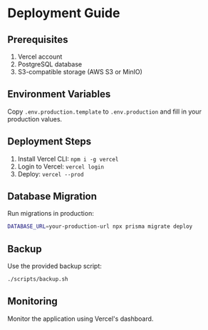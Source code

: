 # Deployment Guide

## Prerequisites
1. Vercel account
2. PostgreSQL database
3. S3-compatible storage (AWS S3 or MinIO)

## Environment Variables
Copy `.env.production.template` to `.env.production` and fill in your production values.

## Deployment Steps
1. Install Vercel CLI: `npm i -g vercel`
2. Login to Vercel: `vercel login`
3. Deploy: `vercel --prod`

## Database Migration
Run migrations in production:
```bash
DATABASE_URL=your-production-url npx prisma migrate deploy
```

## Backup
Use the provided backup script:
```bash
./scripts/backup.sh
```

## Monitoring
Monitor the application using Vercel's dashboard.
